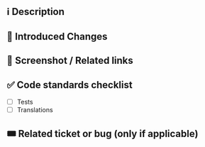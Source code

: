 ## ℹ️ Description

<!-- Brief description of the scenario / problem that triggered this PR -->

## 🔧 Introduced Changes

<!-- List the changes this PR introduces -->

## 📸 Screenshot / Related links

<!-- A picture is worth a thousand words  -->

## ✅ Code standards checklist

<!-- Please remove points that are not a part of this PR -->
- [ ] Tests
- [ ] Translations

## 🎟️ Related ticket or bug (only if applicable)
